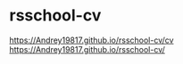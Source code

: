 # rsschool-cv
https://Andrey19817.github.io/rsschool-cv/cv
https://Andrey19817.github.io/rsschool-cv/